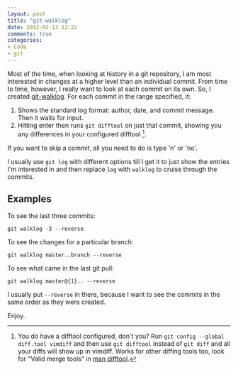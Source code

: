 ```yaml
---
layout: post
title: "git-walklog"
date: 2012-02-13 12:22
comments: true
categories: 
- Code
- git
---
```


Most of the time, when looking at history in a git repository, I am most interested in changes at a higher level than an individual commit.  From time to time, however, I really want to look at each commit on its own.  So, I created [git-walklog](https://github.com/justone/dotfiles/blob/personal/bin/git-walklog).  For each commit in the range specified, it:

1. Shows the standard log format: author, date, and commit message.  Then it waits for input.
2. Hitting enter then runs `git difftool` on just that commit, showing you any differences in your configured difftool [^1].

If you want to skip a commit, all you need to do is type 'n' or 'no'.

I usually use `git log` with different options till I get it to just show the entries I'm interested in and then replace `log` with `walklog` to cruise through the commits.

## Examples ##

To see the last three commits:

``` plain
git walklog -3 --reverse
```

To see the changes for a particular branch:

``` plain
git walklog master..branch --reverse
```

To see what came in the last git pull:

``` plain
git walklog master@{1}.. --reverse
```

I usually put `--reverse` in there, because I want to see the commits in the same order as they were created.

Enjoy.

[^1]: You do have a difftool configured, don't you?  Run `git config --global diff.tool vimdiff` and then use `git difftool` instead of `git diff` and all your diffs will show up in vimdiff.  Works for other diffing tools too, look for "Valid merge tools" in [man difftool](http://schacon.github.com/git/git-difftool.html).
